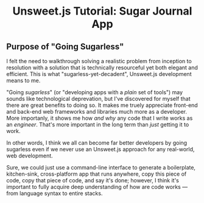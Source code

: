 <h1 align="center">Unsweet.js Tutorial: Sugar Journal App</h1>

## Purpose of "Going Sugarless"
I felt the need to walkthrough solving a realistic problem from inception to resolution with a solution that is technically resourceful yet both elegant and efficient. This is what "sugarless-yet-decadent", Unsweet.js development means to me.

"Going *sugarless*" (or "developing apps with a *plain* set of tools") may sounds like technological deprevation, but I've discovered for myself that there are great benefits to doing so. It makes me truely appreciate front-end and back-end web frameworks and libraries much more as a developer. More importanly, it shows me how *and why* any code that I write works as an *engineer*. That's more important in the long term than *just* getting it to work.

In other words, I think we all can become far better developers by going sugarless even if we never use an Unsweet.js approach for any real-world, web development.

Sure, we could just use a command-line interface to generate a boilerplate, kitchen-sink, cross-platform app that runs anywhere, copy this piece of code, copy that piece of code, and say it's done; however, I think it's important to fully acquire deep understanding of how are code works — from language syntax to entire stacks.


 

